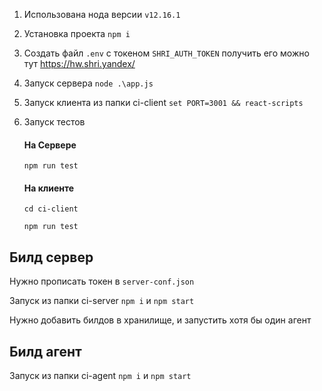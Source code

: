 1) Использована нода версии `v12.16.1`
2) Установка проекта `npm i`
3) Создать файл `.env` с токеном `SHRI_AUTH_TOKEN` получить его можно тут https://hw.shri.yandex/
4) Запуск сервера `node .\app.js`
5) Запуск клиента из папки ci-client `set PORT=3001 && react-scripts`
6) Запуск тестов
    #### На Сервере

    ```
    npm run test
    ```
    #### На клиенте
    ```
    cd ci-client
    ```

    ```
    npm run test
    ```
## Билд сервер
Нужно прописать токен в  ```server-conf.json```

Запуск из папки ci-server ```npm i``` и ```npm start``` 

Нужно добавить билдов в хранилище, и запустить хотя бы один агент

## Билд агент
Запуск из папки ci-agent ```npm i``` и ```npm start``` 

